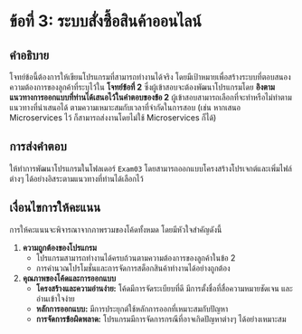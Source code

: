 # ข้อที่ 3: ระบบสั่งซื้อสินค้าออนไลน์

## คำอธิบาย
โจทย์ข้อนี้ต้องการให้เขียนโปรแกรมที่สามารถทำงานได้จริง โดยมีเป้าหมายเพื่อสร้างระบบที่ตอบสนองความต้องการของลูกค้าที่ระบุไว้ใน **โจทย์ข้อที่ 2** ซึ่งผู้เข้าสอบจะต้องพัฒนาโปรแกรมโดย **อิงตามแนวทางการออกแบบที่ท่านได้เสนอไว้ในคำตอบของข้อ 2** ผู้เข้าสอบสามารถเลือกที่จะทำหรือไม่ทำตามแนวทางที่นำเสนอได้ ตามความเหมาะสมกับเวลาที่จำกัดในการสอบ (เช่น หากเสนอ Microservices ไว้ ก็สามารถส่งงานโดยไม่ใช้ Microservices ก็ได้)

## การส่งคำตอบ
ให้ทำการพัฒนาโปรแกรมในโฟลเดอร์ `Exam03` โดยสามารถออกแบบโครงสร้างโปรเจกต์และเพิ่มไฟล์ต่างๆ ได้อย่างอิสระตามแนวทางที่ท่านได้เลือกไว้

## เงื่อนไขการให้คะแนน
การให้คะแนนจะพิจารณาจากภาพรวมของโค้ดทั้งหมด โดยมีหัวใจสำคัญดังนี้
1. **ความถูกต้องของโปรแกรม**
    * โปรแกรมสามารถทำงานได้ครบถ้วนตามความต้องการของลูกค้าในข้อ 2
    * การคำนวณโปรโมชั่นและการจัดการสต็อกสินค้าทำงานได้อย่างถูกต้อง
2. **คุณภาพของโค้ดและการออกแบบ**
    * **โครงสร้างและความอ่านง่าย:** โค้ดมีการจัดระเบียบที่ดี มีการตั้งชื่อที่สื่อความหมายชัดเจน และอ่านเข้าใจง่าย
    * **หลักการออกแบบ:** มีการประยุกต์ใช้หลักการออกที่เหมาะสมกับปัญหา
    * **การจัดการข้อผิดพลาด:** โปรแกรมมีการจัดการกรณีที่อาจเกิดปัญหาต่างๆ ได้อย่างเหมาะสม